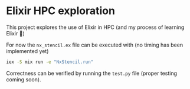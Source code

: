 # Elixir HPC exploration

This project explores the use of Elixir in HPC (and my process of
learning Elixir 🙂)

For now the `nx_stencil.ex` file can be executed with (no timing has been
implemented yet)

```sh
iex -S mix run -e "NxStencil.run"
```

Correctness can be verified by running the `test.py` file (proper testing coming
soon).
